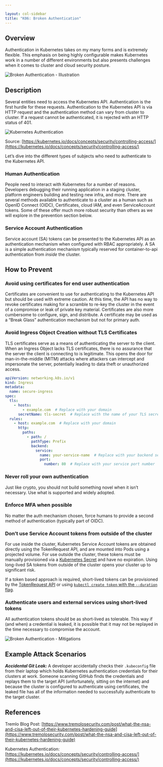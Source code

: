 ```yaml
---

layout: col-sidebar
title: "K06: Broken Authentication"
---
```


## Overview

Authentication in Kubernetes takes on my many forms and is extremely flexible.
This emphasis on being highly configurable makes Kubernetes work in a number of
different environments but also presents challenges when it comes to cluster and
cloud security posture.

![Broken Authentication - Illustration](../../../assets/images/K06-2022.gif)

## Description

Several entities need to access the Kubernetes API. Authentication is the first
hurdle for these requests. Authentication to the Kubernetes API is via HTTP
request and the authentication method can vary from cluster to cluster. If a
request cannot be authenticated, it is rejected with an HTTP status of 401.

![Kubernetes Authentication](../../../assets/images/kubernetes-auth.png)

Source:
[https://kubernetes.io/docs/concepts/security/controlling-access/](https://kubernetes.io/docs/concepts/security/controlling-access/)

Let’s dive into the different types of subjects who need to authenticate to the
Kubernetes API.

### Human Authentication

People need to interact with Kubernetes for a number of reasons. Developers
debugging their running application in a staging cluster, platform engineers
building and testing new infra, and more. There are several methods available to
authenticate to a cluster as a human such as OpenID Connect (OIDC),
Certificates, cloud IAM, and even ServiceAccount tokens. Some of these offer
much more robust security than others as we will explore in the prevention
section below.

### Service Account Authentication

Service account (SA) tokens can be presented to the Kubernetes API as an
authentication mechanism when configured with RBAC appropriately. A SA is a
simple authentication mechanism typically reserved for container-to-api
authentication from *inside* the cluster.

## How to Prevent

### Avoid using certificates for end user authentication

Certificates are convenient to use for authenticating to the Kubernetes API but
should be used with extreme caution. At this time, the API has no way to revoke
certificates making for a scramble to re-key the cluster in the event of a
compromise or leak of private key material. Certificates are also more
cumbersome to configure, sign, and distribute. A certificate may be used as a
“Break Glass” authentication mechanism but not for primary auth.

### Avoid Ingress Object Creation without TLS Certificates

TLS certificates serve as a means of authenticating the server to the
client. When an Ingress Object lacks TLS certificates, there is no
assurance that the server the client is connecting to is legitimate.
This opens the door for man-in-the-middle (MITM) attacks where attackers
can intercept and impersonate the server, potentially leading to data
theft or unauthorized access.

```yaml
apiVersion: networking.k8s.io/v1
kind: Ingress
metadata:
  name: secure-ingress
spec:
  tls:
    - hosts:
        - example.com  # Replace with your domain
      secretName: tls-secret  # Replace with the name of your TLS secret
  rules:
    - host: example.com  # Replace with your domain
      http:
        paths:
          - path: /
            pathType: Prefix
            backend:
              service:
                name: your-service-name  # Replace with your backend service name
                port:
                  number: 80  # Replace with your service port number
```

### Never roll your own authentication

Just like crypto, you should not build something novel when it isn’t necessary.
Use what is supported and widely adopted.

### Enforce MFA when possible

No matter the auth mechanism chosen, force humans to provide a second method of
authentication (typically part of OIDC).

### Don’t use Service Account tokens from outside of the cluster

For use inside the cluster, Kubernetes Service Account tokens are
obtained directly using the TokenRequest API, and are mounted into Pods
using a projected volume. For use outside the cluster, these tokens must be
manually provisioned via a [Kubernetes Secret](https://kubernetes.io/docs/tasks/configure-pod-container/configure-service-account/#manually-create-a-long-lived-api-token-for-a-serviceaccount)
and have no expiration. Using long-lived SA tokens from outside of the cluster
opens your cluster up to significant risk.

If a token based approach is required, short-lived tokens can be provisioned
by the [TokenRequest API](https://kubernetes.io/docs/reference/kubernetes-api/authentication-resources/token-request-v1/)
or using [`kubectl create token` with the `--duration`
flag](https://kubernetes.io/docs/tasks/configure-pod-container/configure-service-account/).

### Authenticate users and external services using short-lived tokens

All authentication tokens should be as short-lived as tolerable. This way if
(and when) a credential is leaked, it is possible that it may not be replayed in
the time necessary to compromise the account.

![Broken Authentication -
Mitigations](../../../assets/images/K06-2022-mitigation.gif)

## Example Attack Scenarios

***Accidental Git Leak:*** A developer accidentally checks their `.kubeconfig`
file from their laptop which holds Kubernetes authentication credentials for
their clusters at work. Someone scanning GitHub finds the credentials and
replays them to the target API (unfortunately, sitting on the internet) and
because the cluster is configured to authenticate using certificates, the leaked
file has all of the information needed to successfully authenticate to the
target cluster.

## References

Tremlo Blog Post:
[https://www.tremolosecurity.com/post/what-the-nsa-and-cisa-left-out-of-their-kubernetes-hardening-guide](https://www.tremolosecurity.com/post/what-the-nsa-and-cisa-left-out-of-their-kubernetes-hardening-guide)

Kubernetes Authentication:
[https://kubernetes.io/docs/concepts/security/controlling-access/](https://kubernetes.io/docs/concepts/security/controlling-access/)
